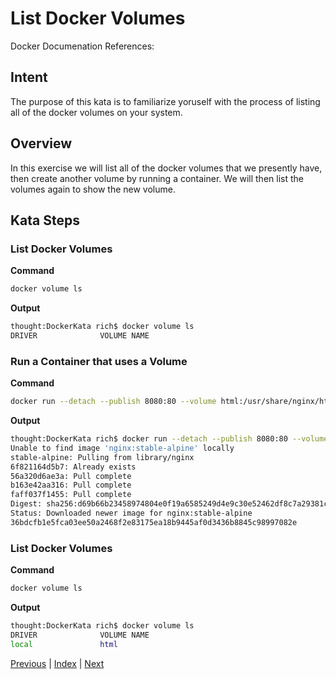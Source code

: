 # List Docker Volumes

Docker Documenation References:

[]()

## Intent

The purpose of this kata is to familiarize yoruself with the process of listing all of the docker volumes on your system.

## Overview

In this exercise we will list all of the docker volumes that we presently have, then create another volume by running a container. We will then list the volumes again to show the new volume.

## Kata Steps

### List Docker Volumes

**Command**

```bash
docker volume ls
```

**Output**

```bash
thought:DockerKata rich$ docker volume ls
DRIVER              VOLUME NAME
```

### Run a Container that uses a Volume

**Command**

```bash
docker run --detach --publish 8080:80 --volume html:/usr/share/nginx/html:ro nginx:stable-alpine
```

**Output**

```bash
thought:DockerKata rich$ docker run --detach --publish 8080:80 --volume html:/usr/share/nginx/html:ro nginx:stable-alpine
Unable to find image 'nginx:stable-alpine' locally
stable-alpine: Pulling from library/nginx
6f821164d5b7: Already exists
56a320d6ae3a: Pull complete
b163e42aa316: Pull complete
faff037f1455: Pull complete
Digest: sha256:d69b66b23458974804e0f19a6585249d4e9c30e52462df8c7a29381cd598ba20
Status: Downloaded newer image for nginx:stable-alpine
36bdcfb1e5fca03ee50a2468f2e83175ea18b9445af0d3436b8845c98997082e
```

### List Docker Volumes

**Command**

```bash
docker volume ls
```

**Output**

```bash
thought:DockerKata rich$ docker volume ls
DRIVER              VOLUME NAME
local               html
```

[Previous](26_remove_all_images.md) | [Index](README.md) | [Next](28_remove_volume.md)
